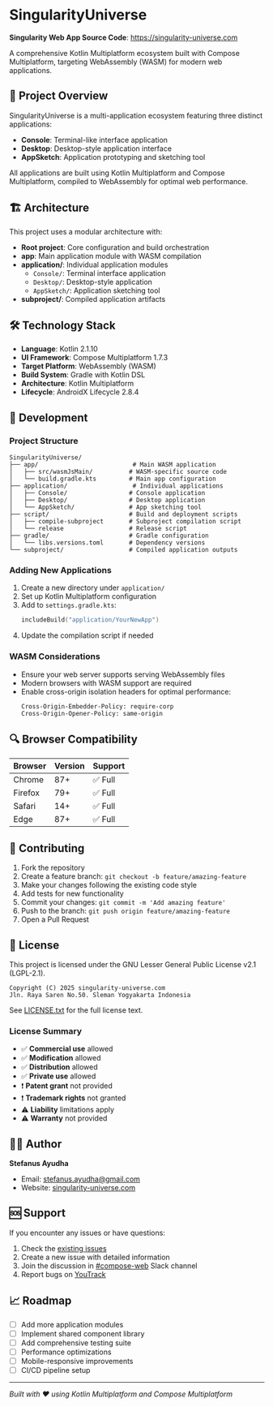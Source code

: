# SingularityUniverse

**Singularity Web App Source Code**: https://singularity-universe.com

A comprehensive Kotlin Multiplatform ecosystem built with Compose Multiplatform, targeting WebAssembly (WASM) for modern web applications.

## 🚀 Project Overview

SingularityUniverse is a multi-application ecosystem featuring three distinct applications:
- **Console**: Terminal-like interface application
- **Desktop**: Desktop-style application interface
- **AppSketch**: Application prototyping and sketching tool

All applications are built using Kotlin Multiplatform and Compose Multiplatform, compiled to WebAssembly for optimal web performance.

## 🏗️ Architecture

This project uses a modular architecture with:
- **Root project**: Core configuration and build orchestration
- **app**: Main application module with WASM compilation
- **application/**: Individual application modules
    - `Console/`: Terminal interface application
    - `Desktop/`: Desktop-style application
    - `AppSketch/`: Application sketching tool
- **subproject/**: Compiled application artifacts

## 🛠️ Technology Stack

- **Language**: Kotlin 2.1.10
- **UI Framework**: Compose Multiplatform 1.7.3
- **Target Platform**: WebAssembly (WASM)
- **Build System**: Gradle with Kotlin DSL
- **Architecture**: Kotlin Multiplatform
- **Lifecycle**: AndroidX Lifecycle 2.8.4

## 🔧 Development

### Project Structure
```
SingularityUniverse/
├── app/                          # Main WASM application
│   ├── src/wasmJsMain/          # WASM-specific source code
│   └── build.gradle.kts         # Main app configuration
├── application/                  # Individual applications
│   ├── Console/                 # Console application
│   ├── Desktop/                 # Desktop application
│   └── AppSketch/               # App sketching tool
├── script/                      # Build and deployment scripts
│   ├── compile-subproject       # Subproject compilation script
│   └── release                  # Release script
├── gradle/                      # Gradle configuration
│   └── libs.versions.toml       # Dependency versions
└── subproject/                  # Compiled application outputs
```

### Adding New Applications

1. Create a new directory under `application/`
2. Set up Kotlin Multiplatform configuration
3. Add to `settings.gradle.kts`:
   ```kotlin
   includeBuild("application/YourNewApp")
   ```
4. Update the compilation script if needed

### WASM Considerations
- Ensure your web server supports serving WebAssembly files
- Modern browsers with WASM support are required
- Enable cross-origin isolation headers for optimal performance:
  ```
  Cross-Origin-Embedder-Policy: require-corp
  Cross-Origin-Opener-Policy: same-origin
  ```

## 🔍 Browser Compatibility

| Browser | Version | Support |
|---------|---------|---------|
| Chrome  | 87+     | ✅ Full |
| Firefox | 79+     | ✅ Full |
| Safari  | 14+     | ✅ Full |
| Edge    | 87+     | ✅ Full |

## 🤝 Contributing

1. Fork the repository
2. Create a feature branch: `git checkout -b feature/amazing-feature`
3. Make your changes following the existing code style
4. Add tests for new functionality
5. Commit your changes: `git commit -m 'Add amazing feature'`
6. Push to the branch: `git push origin feature/amazing-feature`
7. Open a Pull Request

## 📄 License

This project is licensed under the GNU Lesser General Public License v2.1 (LGPL-2.1).

```
Copyright (C) 2025 singularity-universe.com
Jln. Raya Saren No.50. Sleman Yogyakarta Indonesia
```

See [LICENSE.txt](LICENSE.txt) for the full license text.

### License Summary
- ✅ **Commercial use** allowed
- ✅ **Modification** allowed
- ✅ **Distribution** allowed
- ✅ **Private use** allowed
- ❗ **Patent grant** not provided
- ❗ **Trademark rights** not granted
- ⚠️ **Liability** limitations apply
- ⚠️ **Warranty** not provided

## 👨‍💻 Author

**Stefanus Ayudha**
- Email: [stefanus.ayudha@gmail.com](mailto:stefanus.ayudha@gmail.com)
- Website: [singularity-universe.com](https://singularity-universe.com)

## 🆘 Support

If you encounter any issues or have questions:

1. Check the [existing issues](../../issues)
2. Create a new issue with detailed information
3. Join the discussion in [#compose-web](https://slack-chats.kotlinlang.org/c/compose-web) Slack channel
4. Report bugs on [YouTrack](https://youtrack.jetbrains.com/newIssue?project=CMP)

## 📈 Roadmap

- [ ] Add more application modules
- [ ] Implement shared component library
- [ ] Add comprehensive testing suite
- [ ] Performance optimizations
- [ ] Mobile-responsive improvements
- [ ] CI/CD pipeline setup

---

*Built with ❤️ using Kotlin Multiplatform and Compose Multiplatform*